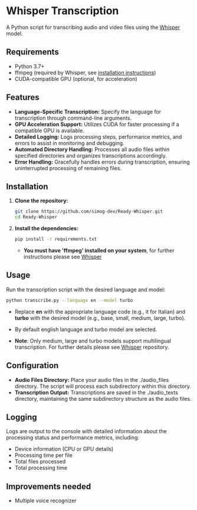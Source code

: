 # Whisper Transcription

A Python script for transcribing audio and video files using the [Whisper](https://github.com/openai/whisper) model.

## Requirements
- Python 3.7+
- ffmpeg (required by Whisper, see [installation instructions](https://github.com/openai/whisper))
- CUDA-compatible GPU (optional, for acceleration)

## Features

- **Language-Specific Transcription:** Specify the language for transcription through command-line arguments.
- **GPU Acceleration Support:** Utilizes CUDA for faster processing if a compatible GPU is available.
- **Detailed Logging:** Logs processing steps, performance metrics, and errors to assist in monitoring and debugging.
- **Automated Directory Handling:** Processes all audio files within specified directories and organizes transcriptions accordingly.
- **Error Handling:** Gracefully handles errors during transcription, ensuring uninterrupted processing of remaining files.

## Installation

1. **Clone the repository:**

    ```bash
    git clone https://github.com/simog-dev/Ready-Whisper.git
    cd Ready-Whisper
    ```

2. **Install the dependencies:**
    ```bash
    pip install -r requirements.txt
    ```
    - **You must have 'ffmpeg' installed on your system**, for further instructions please see [Whisper](https://github.com/openai/whisper)

## Usage

Run the transcription script with the desired language and model:

```bash
python transcribe.py --language en --model turbo
```

- Replace **en** with the appropriate language code (e.g., it for Italian) and **turbo** with the desired model (e.g., base, small, medium, large, turbo). 
- By default english language and turbo model are selected.

- **Note**: Only medium, large and turbo models support multilingual transcription. For further details please see [Whisper](https://github.com/openai/whisper) repository.

## Configuration

- **Audio Files Directory:** Place your audio files in the ./audio_files directory. The script will process each subdirectory within this directory.
- **Transcription Output:** Transcriptions are saved in the ./audio_texts directory, maintaining the same subdirectory structure as the audio files.

## Logging
Logs are output to the console with detailed information about the processing status and performance metrics, including:

- Device information (CPU or GPU details)
- Processing time per file
- Total files processed
- Total processing time

## Improvements needed
- Multiple voice recognizer

